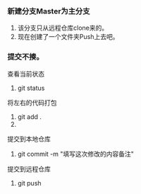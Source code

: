 ### 新建分支Master为主分支

1. 该分支只从远程仓库clone来的。
2. 现在创建了一个文件夹Push上去吧。

### 提交不揍。
查看当前状态
1. git status 

将左右的代码打包
1. git add .
2. 
提交到本地仓库
1. git commit -m "填写这次修改的内容备注"

提交到远程仓库
1. git push <remote> <branch>